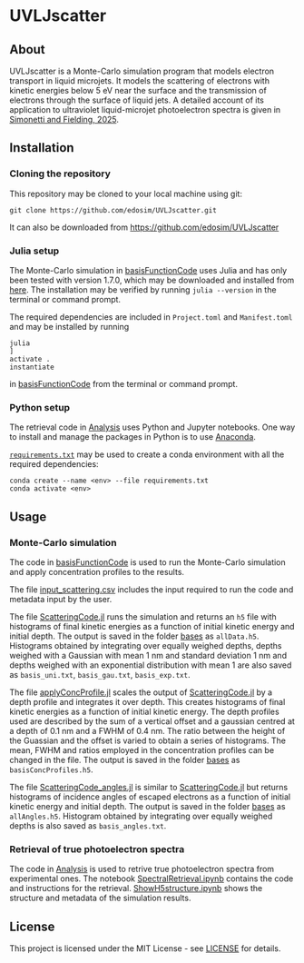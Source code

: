 # UVLJscatter

## About

UVLJscatter is a Monte-Carlo simulation program that models electron transport in liquid microjets. It models the scattering of electrons with kinetic energies below 5 eV near the surface and the transmission of electrons through the surface of liquid jets. A detailed account of its application to ultraviolet liquid-microjet photoelectron spectra is given in [Simonetti and Fielding, 2025](# "DOI not yet available").



## Installation

### Cloning the repository
This repository may be cloned to your local machine using git:

```
git clone https://github.com/edosim/UVLJscatter.git
```

It can also be downloaded from <https://github.com/edosim/UVLJscatter>


### Julia setup
The Monte-Carlo simulation in [basisFunctionCode](basisFunctionCode) uses Julia and has only been tested with version 1.7.0, which may be downloaded and installed from [here](https://julialang.org/downloads/oldreleases/).
The installation may be verified by running `julia --version` in the terminal or command prompt.

The required dependencies are included in `Project.toml` and `Manifest.toml` and may be installed by running 

```
julia
]
activate .
instantiate
```
in [basisFunctionCode](basisFunctionCode) from the terminal or command prompt.


### Python setup

The retrieval code in [Analysis](Analysis) uses Python and Jupyter notebooks. One way to install and manage the packages in Python is to use [Anaconda](https://www.anaconda.com/download/success).

[`requirements.txt`](Analysis/requirements.txt) may be used to create a conda environment with all the required dependencies: 

```
conda create --name <env> --file requirements.txt
conda activate <env>
```


## Usage

### Monte-Carlo simulation

The code in [basisFunctionCode](basisFunctionCode) is used to run the Monte-Carlo simulation and apply concentration profiles to the results.

The file [input_scattering.csv](basisFunctionCode\input_scattering.csv) includes the input required to run the code and metadata input by the user.

The file [ScatteringCode.jl](basisFunctionCode\ScatteringCode.jl) runs the simulation and returns an `h5` file with histograms of final kinetic energies as a function of initial kinetic energy and initial depth. The output is saved in the folder [bases](basisFunctionCode\bases) as `allData.h5`. Histograms obtained by integrating over equally weighed depths, depths weighed with a Gaussian with mean 1 nm and standard deviation 1 nm and depths weighed with an exponential distribution with mean 1 are also saved as `basis_uni.txt`, `basis_gau.txt`, `basis_exp.txt`.

The file [applyConcProfile.jl](basisFunctionCode\applyConcProfile.jl) scales the  output of [ScatteringCode.jl](basisFunctionCode\ScatteringCode.jl) by a depth profile and integrates it over depth. This creates histograms of final kinetic energies as a function of initial kinetic energy. The depth profiles used are described by the sum of a vertical offset and a gaussian centred at a depth of 0.1 nm and a FWHM of 0.4 nm. The ratio between the height of the Guassian and the offset is varied to obtain a series of histograms. The mean, FWHM and ratios employed in the concentration profiles can be changed in the file. The output is saved in the folder [bases](basisFunctionCode\bases) as `basisConcProfiles.h5`.

The file [ScatteringCode_angles.jl](basisFunctionCode\ScatteringCode_angles.jl) is similar to [ScatteringCode.jl](basisFunctionCode\ScatteringCode.jl) but returns histograms of incidence angles of escaped electrons as a function of initial kinetic energy and initial depth. The output is saved in the folder [bases](basisFunctionCode\bases) as `allAngles.h5`. Histogram obtained by integrating over equally weighed depths is also saved as `basis_angles.txt`.

### Retrieval of true photoelectron spectra

The code in [Analysis](Analysis) is used to retrive true photoelectron spectra from experimental ones. The notebook [SpectralRetrieval.ipynb](Analysis\SpectralRetrieval.ipynb) contains the code and instructions for the retrieval. [ShowH5structure.ipynb](Analysis\ShowH5structure.ipynb) shows the structure and metadata of the simulation results.

## License

This project is licensed under the MIT License - see [LICENSE](LICENSE) for details.